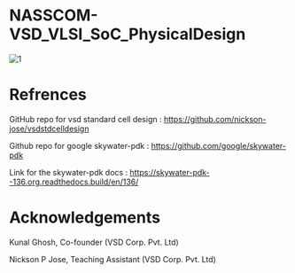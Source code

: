 # NASSCOM-VSD_VLSI_SoC_PhysicalDesign

![1](https://github.com/lightningbolt0827/NASSCOM-VSD_VLSI_SoC_PhysicalDesign/assets/109969895/42004cf8-e290-4f2e-ae4c-230247f6b1bf)



# Refrences
GitHub repo for vsd standard cell design : https://github.com/nickson-jose/vsdstdcelldesign

Github repo for google skywater-pdk : https://github.com/google/skywater-pdk

Link for the skywater-pdk docs : https://skywater-pdk--136.org.readthedocs.build/en/136/

# Acknowledgements
Kunal Ghosh, Co-founder (VSD Corp. Pvt. Ltd)

Nickson P Jose, Teaching Assistant (VSD Corp. Pvt. Ltd)
